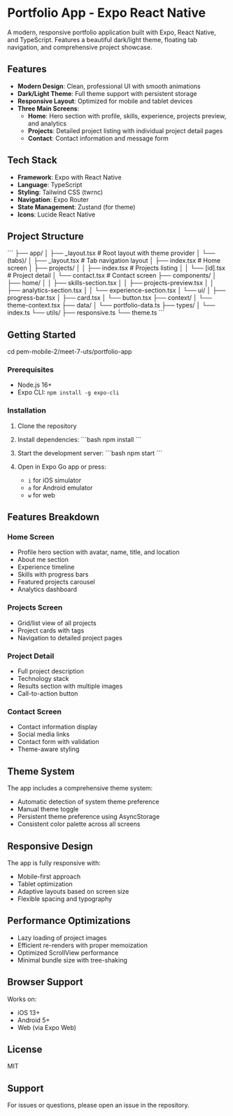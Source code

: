 # Portfolio App - Expo React Native

A modern, responsive portfolio application built with Expo, React Native, and TypeScript. Features a beautiful dark/light theme, floating tab navigation, and comprehensive project showcase.

## Features

- **Modern Design**: Clean, professional UI with smooth animations
- **Dark/Light Theme**: Full theme support with persistent storage
- **Responsive Layout**: Optimized for mobile and tablet devices
- **Three Main Screens**:
  - **Home**: Hero section with profile, skills, experience, projects preview, and analytics
  - **Projects**: Detailed project listing with individual project detail pages
  - **Contact**: Contact information and message form

## Tech Stack

- **Framework**: Expo with React Native
- **Language**: TypeScript
- **Styling**: Tailwind CSS (twrnc)
- **Navigation**: Expo Router
- **State Management**: Zustand (for theme)
- **Icons**: Lucide React Native

## Project Structure

\`\`\`
├── app/
│   ├── _layout.tsx           # Root layout with theme provider
│   └── (tabs)/
│       ├── _layout.tsx       # Tab navigation layout
│       ├── index.tsx         # Home screen
│       ├── projects/
│       │   ├── index.tsx     # Projects listing
│       │   └── [id].tsx      # Project detail
│       └── contact.tsx       # Contact screen
├── components/
│   ├── home/
│   │   ├── skills-section.tsx
│   │   ├── projects-preview.tsx
│   │   ├── analytics-section.tsx
│   │   └── experience-section.tsx
│   └── ui/
│       ├── progress-bar.tsx
│       ├── card.tsx
│       └── button.tsx
├── context/
│   └── theme-context.tsx 
├── data/
│   └── portfolio-data.ts
├── types/
│   └── index.ts
└── utils/
    ├── responsive.ts
    └── theme.ts
\`\`\`

## Getting Started

cd pem-mobile-2/meet-7-uts/portfolio-app

### Prerequisites

- Node.js 16+
- Expo CLI: `npm install -g expo-cli`

### Installation

1. Clone the repository

2. Install dependencies:
   \`\`\`bash
   npm install
   \`\`\`

3. Start the development server:
   \`\`\`bash
   npm start
   \`\`\`

4. Open in Expo Go app or press:
   - `i` for iOS simulator
   - `a` for Android emulator
   - `w` for web

## Features Breakdown

### Home Screen
- Profile hero section with avatar, name, title, and location
- About me section
- Experience timeline
- Skills with progress bars
- Featured projects carousel
- Analytics dashboard

### Projects Screen
- Grid/list view of all projects
- Project cards with tags
- Navigation to detailed project pages

### Project Detail
- Full project description
- Technology stack
- Results section with multiple images
- Call-to-action button

### Contact Screen
- Contact information display
- Social media links
- Contact form with validation
- Theme-aware styling

## Theme System

The app includes a comprehensive theme system:
- Automatic detection of system theme preference
- Manual theme toggle
- Persistent theme preference using AsyncStorage
- Consistent color palette across all screens

## Responsive Design

The app is fully responsive with:
- Mobile-first approach
- Tablet optimization
- Adaptive layouts based on screen size
- Flexible spacing and typography

## Performance Optimizations

- Lazy loading of project images
- Efficient re-renders with proper memoization
- Optimized ScrollView performance
- Minimal bundle size with tree-shaking

## Browser Support

Works on:
- iOS 13+
- Android 5+
- Web (via Expo Web)

## License

MIT

## Support

For issues or questions, please open an issue in the repository.
